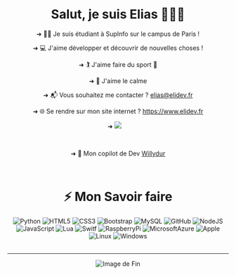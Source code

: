 <div align="center">
			<h1>Salut, je suis Elias 👋👨‍💻</h1>
			<p>➜ 👨‍🎓 Je suis étudiant à SupInfo sur le campus de Paris !</p>
      <p>➜ 💻 J'aime développer et découvrir de nouvelles choses !</p>
      <p>➜ 🏌️ J'aime faire du sport 🏃</p>
      <p>➜ 🌳 J'aime le calme</p>
			<p>➜ 📬 Vous souhaitez me contacter ? <a href="mailto:elias@elidev.fr">elias@elidev.fr</a></p>
      <p>➜ 🌐 Se rendre sur mon site internet ? <a href="https://www.elidev.fr">https://www.elidev.fr</a></p>
      <p>➜  <a target="_blank"href="https://www.linkedin.com/in/elias-moussa-osman-b62653253/"><img src="https://img.shields.io/badge/linkedin-%230077B5.svg?&style=for-the-badge&logo=linkedin&logoColor=white" /></a>&nbsp;&nbsp;&nbsp;&nbsp;</p>
	<br>
	<p>➜ 👥 Mon copilot de Dev <a href="https://github.com/Willydur">Willydur</a> </p>
			<br>
			<h1>⚡ Mon Savoir faire</h1>
			<img src="https://img.shields.io/badge/-Python-black?style=flat-square&logo=Python" alt="Python">
			<img src="https://img.shields.io/badge/-HTML5-E34F26?style=flat-square&logo=html5&logoColor=white" alt="HTML5">
			<img src="https://img.shields.io/badge/-CSS3-1572B6?style=flat-square&logo=css3" alt="CSS3">
			<img src="https://img.shields.io/badge/-Bootstrap-563D7C?style=flat-square&logo=bootstrap" alt="Bootstrap">
			<img src="https://img.shields.io/badge/-MySQL-03224C?style=flat-square&logo=mysql" alt="MySQL">
			<img src="https://img.shields.io/badge/-GitHub-181717?style=flat-square&logo=github" alt="GitHub">
			<img src="https://img.shields.io/badge/-Nodejs-black?style=flat-square&logo=Node.js" alt="NodeJS">
			<img src="https://img.shields.io/badge/-JavaScript-black?style=flat-square&logo=javascript" alt="JavaScript">
			<img src="https://img.shields.io/badge/-Lua-0008FF?style=flat-square&logo=lua" alt="Lua">
			<img src="https://img.shields.io/badge/-Swift-696969?style=flat-square&logo=swift" alt="Switf">
			<img src="https://img.shields.io/badge/-Raspberry%20Pi-C51A4A?style=flat-square&logo=Raspberry-Pi" alt="RaspberryPi">
			<img src="https://img.shields.io/badge/Microsoft%20Azure-232F7E?style=flat-square&logo=microsoft-azure" alt="MicrosoftAzure">
			<img src="https://img.shields.io/badge/-Apple-696969?style=flat-square&logo=apple" alt="Apple">
			<img src="https://img.shields.io/badge/-Lunix-white?style=flat-square&logo=linux" alt="Linux">
			<img src="https://img.shields.io/badge/-Windows-3DAEEF?style=flat-square&logo=windows" alt="Windows">
      <br><br><hr>
      <img src="https://cv.elidev.fr/img/home-bg.jpg" alt="Image de Fin">
